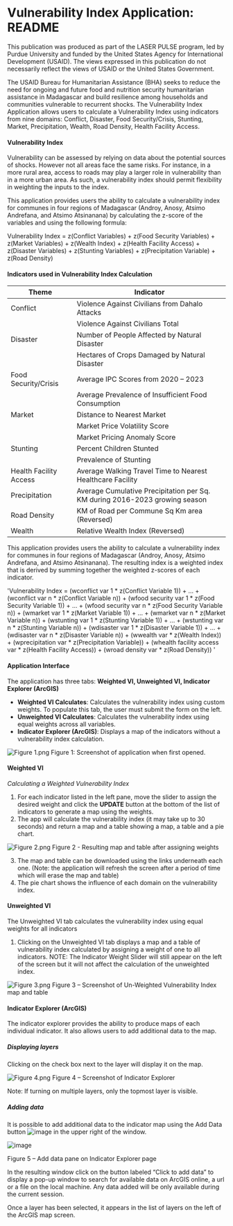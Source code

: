 # Vulnerability Index Application: README
This publication was produced as part of the LASER PULSE program, led by Purdue University and funded by the United States Agency for International Development (USAID). The views expressed in this publication do not necessarily reflect the views of USAID or the United States Government.

The USAID Bureau for Humanitarian Assistance (BHA) seeks to reduce the need for ongoing and future food and nutrition security humanitarian assistance in Madagascar and build resilience among households and communities vulnerable to recurrent shocks. The Vulnerability Index Application allows users to calculate a Vulnerability Index using indicators from nine domains: Conflict, Disaster, Food Security/Crisis, Stunting, Market, Precipitation, Wealth, Road Density, Health Facility Access.

#### Vulnerability Index
Vulnerability can be assessed by relying on data about the potential sources of shocks. However not all areas face the same risks. For instance, in a more rural area, access to roads may play a larger role in vulnerability than in a more urban area. As such, a vulnerability index should permit flexibility in weighting the inputs to the index. 

This application provides users the ability to calculate a vulnerability index for communes in four regions of Madagascar (Androy, Anosy, Atsimo Andrefana, and Atsimo Atsinanana) by calculating the z-score of the variables and using the following formula: 

Vulnerability Index = z(Conflict Variables) + z(Food Security Variables) + z(Market Variables) + z(Wealth Index) + z(Health Facility Access) + z(Disaster Variables) + z(Stunting Variables) + z(Precipitation Variable) + z(Road Density)

#### Indicators used in Vulnerability Index Calculation
| Theme                  | Indicator                                                  |
| ---------------------- | ---------------------------------------------------------- |
| Conflict               | Violence Against Civilians from Dahalo Attacks               |
|                        | Violence Against Civilians Total                            |
| Disaster               | Number of People Affected by Natural Disaster
|                        | Hectares of Crops Damaged by Natural Disaster              |            
| Food Security/Crisis   | Average IPC Scores from 2020 – 2023                          |
|                        | Average Prevalence of Insufficient Food Consumption         |
| Market                 | Distance to Nearest Market                                  |
|                        | Market Price Volatility Score                               |
|                        | Market Pricing Anomaly Score                                |
| Stunting               | Percent Children Stunted                                    |
|                        | Prevalence of Stunting                                       |
| Health Facility Access | Average Walking Travel Time to Nearest Healthcare Facility  |
| Precipitation          | Average Cumulative Precipitation per Sq. KM during 2016-2023 growing season |
| Road Density           | KM of Road per Commune Sq Km area (Reversed)                |
| Wealth                 | Relative Wealth Index (Reversed)                            |

This application provides users the ability to calculate a vulnerability index for communes in four regions of Madagascar (Androy, Anosy, Atsimo Andrefana, and Atsimo Atsinanana). The resulting index is a weighted index that is derived by summing together the weighted z-scores of each indicator.

'Vulnerability Index = 
    (wconflict var 1 * z(Conflict Variable 1)) + … + (wconflict var n * z(Conflict Variable n))
    + (wfood security var 1 * z(Food Security Variable 1)) + … + (wfood security var n * z(Food Security Variable n))
    + (wmarket var 1 * z(Market Variable 1)) + … + (wmarket var n * z(Market Variable n))
    + (wstunting var 1 * z(Stunting Variable 1)) + … + (wstunting var n * z(Stunting Variable n))
    + (wdisaster var 1 * z(Disaster Variable 1)) + … + (wdisaster var n * z(Disaster Variable n))
    + (wwealth var * z(Wealth Index))
    + (wprecipitation var * z(Precipitation Variable))
    + (whealth facility access var * z(Health Facility Access))
    + (wroad density var * z(Road Density))
'

#### Application Interface

The application has three tabs: **Weighted VI, Unweighted VI, Indicator Explorer (ArcGIS)**

- **Weighted VI Calculates**: Calculates the vulnerability index using custom weights. To populate this tab, the user must submit the form on the left.
- **Unweighted VI Calculates**: Calculates the vulnerability index using equal weights across all variables.
- **Indicator Explorer (ArcGIS)**: Displays a map of the indicators without a vulnerability index calculation.

![Figure 1.png](https://raw.githubusercontent.com/GSinger-Abt/streamlit_abt/main/Figure%201.png)
Figure 1: Screenshot of application when first opened.

#### Weighted VI
_Calculating a Weighted Vulnerability Index_
1)	For each indicator listed in the left pane, move the slider to assign the desired weight and click the **UPDATE** button at the bottom of the list of indicators to generate a map using the weights.
2) The app will calculate the vulnerability index (it may take up to 30 seconds) and return a map and a table showing a map, a table and a pie chart.

![Figure 2.png](https://raw.githubusercontent.com/GSinger-Abt/streamlit_abt/main/Figure%202.png)
Figure 2 - Resulting map and table after assigning weights

3)	The map and table can be downloaded using the links underneath each one. (Note: the application will refresh the screen after a period of time which will erase the map and table)
4)	The pie chart shows the influence of each domain on the vulnerability index. 

#### Unweighted VI
The Unweighted VI tab calculates the vulnerability index using equal weights for all indicators
1)	Clicking on the Unweighted VI tab displays a map and a table of vulnerability index calculated by assigning a weight of one to all indicators.
NOTE: The Indicator Weight Slider will still appear on the left of the screen but it will not affect the calculation of the unweighted index.

![Figure 3.png](https://raw.githubusercontent.com/GSinger-Abt/streamlit_abt/main/Figure%203.png)
Figure 3 – Screenshot of Un-Weighted Vulnerability Index map and table
 
#### Indicator Explorer (ArcGIS)
The indicator explorer provides the ability to produce maps of each individual indicator. It also allows users to add additional data to the map.

##### Displaying layers
Clicking on the check box next to the layer will display it on the map.

![Figure 4.png](https://raw.githubusercontent.com/GSinger-Abt/streamlit_abt/main/Figure%204.png)
Figure 4 – Screenshot of Indicator Explorer
 
Note: If turning on multiple layers, only the topmost layer is visible.


##### Adding data 
It is possible to add additional data to the indicator map using the Add Data button ![image](https://github.com/GSinger-Abt/streamlit_abt/assets/151070704/6999fcc0-8beb-4505-853a-f2d04814da03) in the upper right of the window.

![image](https://github.com/GSinger-Abt/streamlit_abt/assets/151070704/dba0cbed-919d-494e-8b8a-a72be8993768)

Figure 5 – Add data pane on Indicator Explorer page


In the resulting window click on the button labeled “Click to add data” to display a pop-up window to search for available data on ArcGIS online, a url or a file on the local machine. Any data added will be only available during the current session.

Once a layer has been selected, it appears in the list of layers on the left of the ArcGIS map screen.
 

